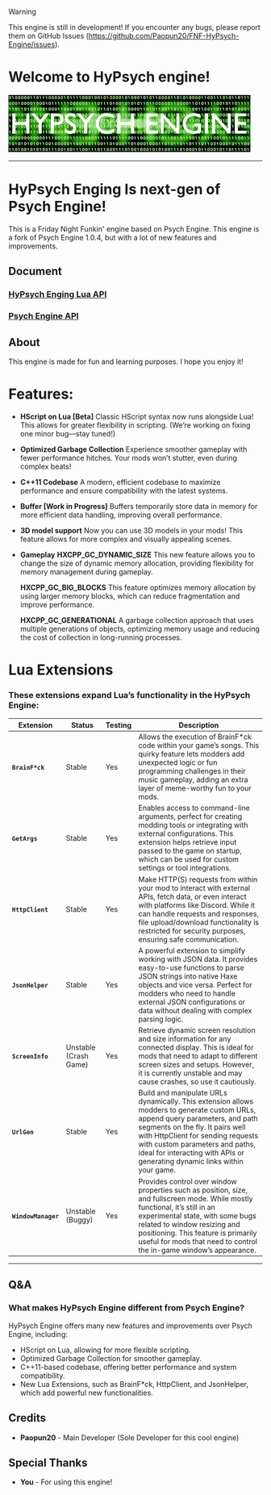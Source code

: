 > [!Warning]
> This engine is still in development!
> If you encounter any bugs, please report them on GitHub Issues (https://github.com/Paopun20/FNF-HyPsych-Engine/issues).

# Welcome to HyPsych engine!

![HyPsych Engine](docs/GHREADMEFile/HPE_Loop.gif)

---

# HyPsych Enging Is next-gen of Psych Engine!
This is a Friday Night Funkin' engine based on Psych Engine.
This engine is a fork of Psych Engine 1.0.4, but with a lot of new features and improvements.

## Document
### [HyPsych Enging Lua API](docs/HyPsychEnging/LuaAPI.md)
### [Psych Engine API](https://shadowmario.github.io/psychengine.lua/)

## About
This engine is made for fun and learning purposes.
I hope you enjoy it!

# Features:
- **HScript on Lua [Beta]**
  Classic HScript syntax now runs alongside Lua! This allows for greater flexibility in scripting. (We’re working on fixing one minor bug—stay tuned!)

- **Optimized Garbage Collection**
  Experience smoother gameplay with fewer performance hitches. Your mods won’t stutter, even during complex beats!

- **C++11 Codebase**
  A modern, efficient codebase to maximize performance and ensure compatibility with the latest systems.

- **Buffer [Work in Progress]**
  Buffers temporarily store data in memory for more efficient data handling, improving overall performance.

- **3D model support**
  Now you can use 3D models in your mods! This feature allows for more complex and visually appealing scenes.

- **Gameplay**
  **HXCPP_GC_DYNAMIC_SIZE**
  This new feature allows you to change the size of dynamic memory allocation, providing flexibility for memory management during gameplay.

  **HXCPP_GC_BIG_BLOCKS**
  This feature optimizes memory allocation by using larger memory blocks, which can reduce fragmentation and improve performance.

  **HXCPP_GC_GENERATIONAL**
  A garbage collection approach that uses multiple generations of objects, optimizing memory usage and reducing the cost of collection in long-running processes.


# Lua Extensions

### These extensions expand Lua’s functionality in the HyPsych Engine:

| Extension           | Status         | Testing | Description |
|---------------------|----------------|---------|-------------|
| **`BrainF*ck`**      | Stable         | Yes     | Allows the execution of BrainF*ck code within your game’s songs. This quirky feature lets modders add unexpected logic or fun programming challenges in their music gameplay, adding an extra layer of meme-worthy fun to your mods. |
| **`GetArgs`**        | Stable         | Yes     | Enables access to command-line arguments, perfect for creating modding tools or integrating with external configurations. This extension helps retrieve input passed to the game on startup, which can be used for custom settings or tool integrations. |
| **`HttpClient`**     | Stable         | Yes     | Make HTTP(S) requests from within your mod to interact with external APIs, fetch data, or even interact with platforms like Discord. While it can handle requests and responses, file upload/download functionality is restricted for security purposes, ensuring safe communication. |
| **`JsonHelper`**     | Stable         | Yes     | A powerful extension to simplify working with JSON data. It provides easy-to-use functions to parse JSON strings into native Haxe objects and vice versa. Perfect for modders who need to handle external JSON configurations or data without dealing with complex parsing logic. |
| **`ScreenInfo`**     | Unstable (Crash Game) | Yes | Retrieve dynamic screen resolution and size information for any connected display. This is ideal for mods that need to adapt to different screen sizes and setups. However, it is currently unstable and may cause crashes, so use it cautiously. |
| **`UrlGen`**         | Stable         | Yes     | Build and manipulate URLs dynamically. This extension allows modders to generate custom URLs, append query parameters, and path segments on the fly. It pairs well with HttpClient for sending requests with custom parameters and paths, ideal for interacting with APIs or generating dynamic links within your game. |
| **`WindowManager`**  | Unstable (Buggy) | Yes     | Provides control over window properties such as position, size, and fullscreen mode. While mostly functional, it’s still in an experimental state, with some bugs related to window resizing and positioning. This feature is primarily useful for mods that need to control the in-game window’s appearance. |

---

## Q&A
### What makes HyPsych Engine different from Psych Engine?

HyPsych Engine offers many new features and improvements over Psych Engine, including:
- HScript on Lua, allowing for more flexible scripting.
- Optimized Garbage Collection for smoother gameplay.
- C++11-based codebase, offering better performance and system compatibility.
- New Lua Extensions, such as BrainF*ck, HttpClient, and JsonHelper, which add powerful new functionalities.

## Credits
- **Paopun20** - Main Developer \(Sole Developer for this cool engine\)

## Special Thanks
- **You** - For using this engine!